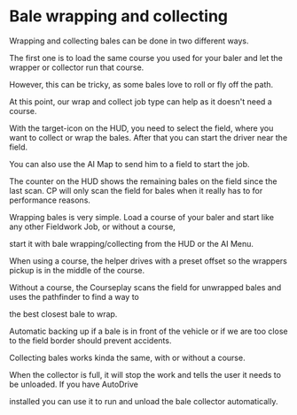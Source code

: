 # Bale wrapping and collecting

  
  
Wrapping and collecting bales can be done in two different ways.  
  
The first one is to load the same course you used for your baler and let the wrapper or collector run that course.  
  
However, this can be tricky, as some bales love to roll or fly off the path.  
  
At this point, our wrap and collect job type can help as it doesn't need a course.  
  
With the target-icon on the HUD, you need to select the field, where you want to collect or wrap the bales. After that you can start the driver near the field.  
  
You can also use the AI Map to send him to a field to start the job.  
  
The counter on the HUD shows the remaining bales on the field since the last scan. CP will only scan the field for bales when it really has to for performance reasons.  
  


  
  
Wrapping bales is very simple. Load a course of your baler and start like any other Fieldwork Job, or without a course,  
  
start it with bale wrapping/collecting from the HUD or the AI Menu.  
  


  
  
When using a course, the helper drives with a preset offset so the wrappers pickup is in the middle of the course.  
  
Without a course, the Courseplay scans the field for unwrapped bales and uses the pathfinder to find a way to  
  
the best closest bale to wrap.  
  
Automatic backing up if a bale is in front of the vehicle or if we are too close to the field border should prevent accidents.  
  


  
  
Collecting bales works kinda the same, with or without a course.  
  
When the collector is full, it will stop the work and tells the user it needs to be unloaded. If you have AutoDrive  
  
installed you can use it to run and unload the bale collector automatically.  
  


